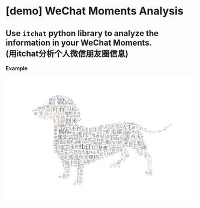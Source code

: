 # [demo] WeChat Moments Analysis

Use `itchat` python library to analyze the information in your WeChat Moments.  
(用itchat分析个人微信朋友圈信息) 
--------

**Example**

![image](/figure_result.png "example result")

